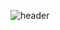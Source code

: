 ![header](https://capsule-render.vercel.app/api?type=speech&color=0d8abc&height=200&section=header&text=Hi%20there!%20I'm%20YourName&fontSize=30&fontColor=ffffff)





<!--
**dbp-jack/dbp-jack** is a ✨ _special_ ✨ repository because its `README.md` (this file) appears on your GitHub profile.

Here are some ideas to get you started:

- 🔭 I’m currently working on ...
- 🌱 I’m currently learning ...
- 👯 I’m looking to collaborate on ...
- 🤔 I’m looking for help with ...
- 💬 Ask me about ...
- 📫 How to reach me: ...
- 😄 Pronouns: ...
- ⚡ Fun fact: ...
-->

